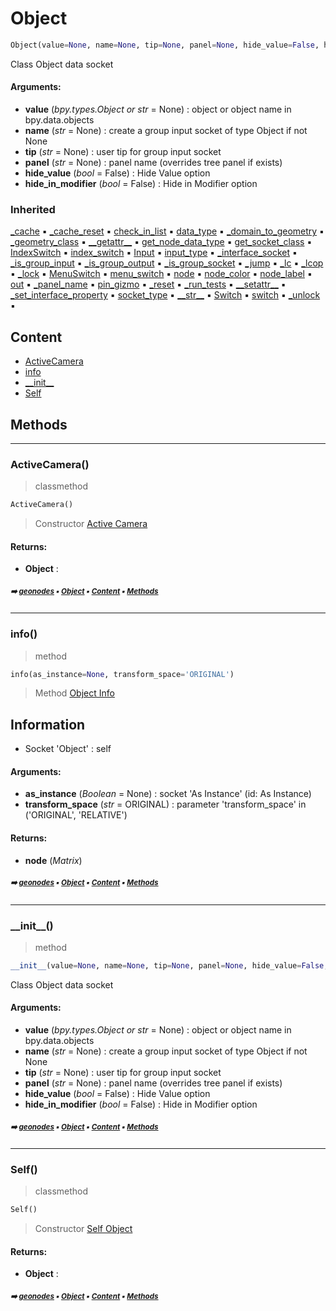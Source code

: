 # Object

``` python
Object(value=None, name=None, tip=None, panel=None, hide_value=False, hide_in_modifier=False)
```

Class Object data socket

#### Arguments:
- **value** (_bpy.types.Object or str_ = None) : object or object name in bpy.data.objects
- **name** (_str_ = None) : create a group input socket of type Object if not None
- **tip** (_str_ = None) : user tip for group input socket
- **panel** (_str_ = None) : panel name (overrides tree panel if exists)
- **hide_value** (_bool_ = False) : Hide Value option
- **hide_in_modifier** (_bool_ = False) : Hide in Modifier option

### Inherited

[\_cache](nodecache.md#_cache) :black_small_square: [\_cache_reset](nodecache.md#_cache_reset) :black_small_square: [check_in_list](socket.md#check_in_list) :black_small_square: [data_type](socket.md#data_type) :black_small_square: [\_domain_to_geometry](socket.md#_domain_to_geometry) :black_small_square: [\_geometry_class](socket.md#_geometry_class) :black_small_square: [\_\_getattr__](socket.md#__getattr__) :black_small_square: [get_node_data_type](socket.md#get_node_data_type) :black_small_square: [get_socket_class](socket.md#get_socket_class) :black_small_square: [IndexSwitch](socket.md#indexswitch) :black_small_square: [index_switch](socket.md#index_switch) :black_small_square: [Input](socket.md#input) :black_small_square: [input_type](socket.md#input_type) :black_small_square: [\_interface_socket](socket.md#_interface_socket) :black_small_square: [\_is_group_input](socket.md#_is_group_input) :black_small_square: [\_is_group_output](socket.md#_is_group_output) :black_small_square: [\_is_group_socket](socket.md#_is_group_socket) :black_small_square: [\_jump](socket.md#_jump) :black_small_square: [\_lc](socket.md#_lc) :black_small_square: [\_lcop](socket.md#_lcop) :black_small_square: [\_lock](proplocker.md#_lock) :black_small_square: [MenuSwitch](socket.md#menuswitch) :black_small_square: [menu_switch](socket.md#menu_switch) :black_small_square: [node](socket.md#node) :black_small_square: [node_color](socket.md#node_color) :black_small_square: [node_label](socket.md#node_label) :black_small_square: [out](socket.md#out) :black_small_square: [\_panel_name](socket.md#_panel_name) :black_small_square: [pin_gizmo](socket.md#pin_gizmo) :black_small_square: [\_reset](socket.md#_reset) :black_small_square: [\_run_tests](socket.md#_run_tests) :black_small_square: [\_\_setattr__](socket.md#__setattr__) :black_small_square: [\_set_interface_property](socket.md#_set_interface_property) :black_small_square: [socket_type](socket.md#socket_type) :black_small_square: [\_\_str__](socket.md#__str__) :black_small_square: [Switch](socket.md#switch) :black_small_square: [switch](socket.md#switch) :black_small_square: [\_unlock](proplocker.md#_unlock) :black_small_square:

## Content

- [ActiveCamera](object.md#activecamera)
- [info](object.md#info)
- [\_\_init__](object.md#__init__)
- [Self](object.md#self)

## Methods



----------
### ActiveCamera()

> classmethod

``` python
ActiveCamera()
```

> Constructor [Active Camera](https://docs.blender.org/manual/en/latest/modeling/geometry_nodes/input/scene/active_camera.html)

#### Returns:
- **Object** :

##### <sub>:arrow_right: [geonodes](index.md#geonodes) :black_small_square: [Object](object.md#object) :black_small_square: [Content](object.md#content) :black_small_square: [Methods](object.md#methods)</sub>

----------
### info()

> method

``` python
info(as_instance=None, transform_space='ORIGINAL')
```

> Method [Object Info](https://docs.blender.org/manual/en/latest/modeling/geometry_nodes/input/scene/object_info.html)

Information
-----------
- Socket 'Object' : self

#### Arguments:
- **as_instance** (_Boolean_ = None) : socket 'As Instance' (id: As Instance)
- **transform_space** (_str_ = ORIGINAL) : parameter 'transform_space' in ('ORIGINAL', 'RELATIVE')



#### Returns:
- **node** (_Matrix_)

##### <sub>:arrow_right: [geonodes](index.md#geonodes) :black_small_square: [Object](object.md#object) :black_small_square: [Content](object.md#content) :black_small_square: [Methods](object.md#methods)</sub>

----------
### \_\_init__()

> method

``` python
__init__(value=None, name=None, tip=None, panel=None, hide_value=False, hide_in_modifier=False)
```

Class Object data socket

#### Arguments:
- **value** (_bpy.types.Object or str_ = None) : object or object name in bpy.data.objects
- **name** (_str_ = None) : create a group input socket of type Object if not None
- **tip** (_str_ = None) : user tip for group input socket
- **panel** (_str_ = None) : panel name (overrides tree panel if exists)
- **hide_value** (_bool_ = False) : Hide Value option
- **hide_in_modifier** (_bool_ = False) : Hide in Modifier option

##### <sub>:arrow_right: [geonodes](index.md#geonodes) :black_small_square: [Object](object.md#object) :black_small_square: [Content](object.md#content) :black_small_square: [Methods](object.md#methods)</sub>

----------
### Self()

> classmethod

``` python
Self()
```

> Constructor [Self Object](https://docs.blender.org/manual/en/latest/modeling/geometry_nodes/input/scene/self_object.html)

#### Returns:
- **Object** :

##### <sub>:arrow_right: [geonodes](index.md#geonodes) :black_small_square: [Object](object.md#object) :black_small_square: [Content](object.md#content) :black_small_square: [Methods](object.md#methods)</sub>